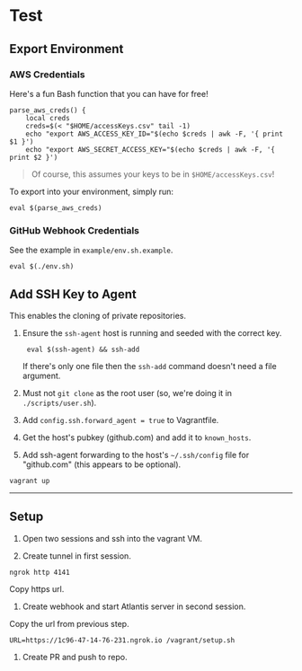 # Test

## Export Environment

### AWS Credentials

Here's a fun Bash function that you can have for free!

```
parse_aws_creds() {
    local creds
    creds=$(< "$HOME/accessKeys.csv" tail -1)
    echo "export AWS_ACCESS_KEY_ID="$(echo $creds | awk -F, '{ print $1 }')
    echo "export AWS_SECRET_ACCESS_KEY="$(echo $creds | awk -F, '{ print $2 }')
```

> Of course, this assumes your keys to be in `$HOME/accessKeys.csv`!

To export into your environment, simply run:

```
eval $(parse_aws_creds)
```

### GitHub Webhook Credentials

See the example in `example/env.sh.example`.

```
eval $(./env.sh)
```

## Add SSH Key to Agent

This enables the cloning of private repositories.

1. Ensure the `ssh-agent` host is running and seeded with the correct key.

        eval $(ssh-agent) && ssh-add

    If there's only one file then the `ssh-add` command doesn't need a file argument.

1. Must not `git clone` as the root user (so, we're doing it in `./scripts/user.sh`).
1. Add `config.ssh.forward_agent = true` to Vagrantfile.
1. Get the host's pubkey (github.com) and add it to `known_hosts`.
1. Add ssh-agent forwarding to the host's `~/.ssh/config` file for "github.com" (this appears to be optional).

```
vagrant up
```

---

## Setup

<!--
# Need to run `ngrok http 4141` to get the url and then export it to URL.
# Don't forget to add `/events` to the URL!!!!!!!!!!!!!!
# If you get a 405 error than you've forgotten to add it :)
-->

1. Open two sessions and ssh into the vagrant VM.

1. Create tunnel in first session.

```
ngrok http 4141
```

Copy https url.

1. Create webhook and start Atlantis server in second session.

Copy the url from previous step.

```
URL=https://1c96-47-14-76-231.ngrok.io /vagrant/setup.sh
```

1. Create PR and push to repo.

[webhooks]: https://docs.github.com/en/rest/reference/repos#webhooks
[events]: https://docs.github.com/en/enterprise-server/actions/learn-github-actions/events-that-trigger-workflows
[testing locally]: https://www.runatlantis.io/guide/testing-locally.html

